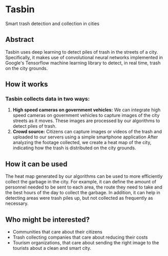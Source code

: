 # Tasbin
Smart trash detection and collection in cities


## Abstract
Tasbin uses deep learning to detect piles of trash in the streets of a city. Specifically, it makes use of convolutional neural networks implemented in Google's Tensorflow machine learning library to detect, in real time, trash on the city grounds. 

## How it works

### Tasbin collects data in two ways: 
1.	**High speed cameras on government vehicles:** We can integrate high speed cameras on government vehicles to capture images of the city streets as it moves. These images are processed by our algorithms to detect piles of trash. 
2.	**Crowd source:** Citizens can capture images or videos of the trash and uploaded to our servers using a simple smartphone application
After analyzing the footage collected, we create a heat map of the city, indicating how the trash is distributed on the city grounds.  

## How it can be used
The heat map generated by our algorithms can be used to more efficiently collect the garbage in the city. For example, it can define the amount of personnel needed to be sent to each area, the route they need to take and the best hours of the day to collect the garbage. 
In addition, it can help in detecting areas were trash piles up, but not collected as frequently as necessary. 

## Who might be interested?
*	Communities that care about their citizens
*	Trash collecting companies that care about reducing their costs
*	Tourism organizations, that care about sending the right image to the tourists about a clean and smart city. 
